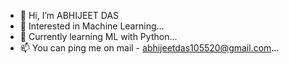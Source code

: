 - 👋 Hi, I’m ABHIJEET DAS
- 👀 Interested in Machine Learning...
- 🌱 Currently learning ML with Python...
- 📫 You can ping me on mail - abhijeetdas105520@gmail.com...

<!---
ABHI-105520/ABHI-105520 is a ✨ special ✨ repository because its `README.md` (this file) appears on your GitHub profile.
You can click the Preview link to take a look at your changes.
--->
